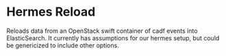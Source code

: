 # Hermes Reload

Reloads data from an OpenStack swift container of cadf events into ElasticSearch. 
It currently has assumptions for our hermes setup, but could be genericized to include other options.
